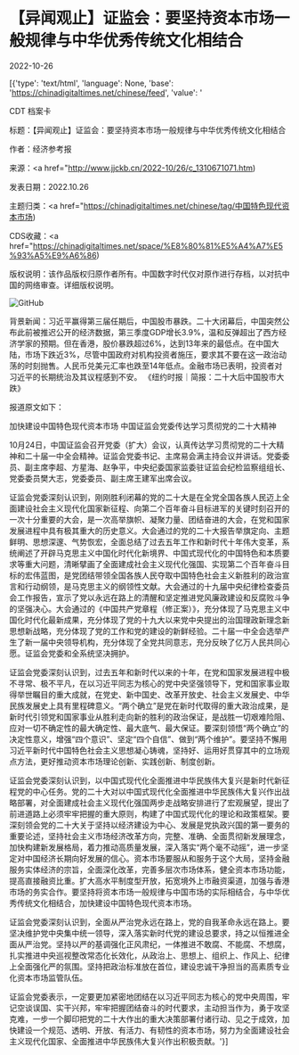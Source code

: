 # 【异闻观止】证监会：要坚持资本市场一般规律与中华优秀传统文化相结合

2022-10-26

[{'type': 'text/html', 'language': None, 'base': 'https://chinadigitaltimes.net/chinese/feed', 'value': '

CDT 档案卡

标题：【异闻观止】证监会：要坚持资本市场一般规律与中华优秀传统文化相结合

作者：经济参考报

来源：<a href="http://www.jjckb.cn/2022-10/26/c_1310671071.htm)

发表日期：2022.10.26

主题归类：<a href="https://chinadigitaltimes.net/chinese/tag/中国特色现代资本市场)

CDS收藏：<a href="https://chinadigitaltimes.net/space/%E8%80%81%E5%A4%A7%E5%93%A5%E9%A6%86)

版权说明：该作品版权归原作者所有。中国数字时代仅对原作进行存档，以对抗中国的网络审查。详细版权说明。





![GitHub](https://chinadigitaltimes.net/chinese/files/2022/10/image-1666772779576.png)



背景新闻：习近平赢得第三届任期后，中国股市暴跌。二十大闭幕后，中国突然公布此前被推迟公开的经济数据，第三季度GDP增长3.9%，温和反弹超出了西方经济学家的预期。但在香港，股价暴跌超过6%，达到13年来的最低点。在中国大陆，市场下跌近3%，尽管中国政府对机构投资者施压，要求其不要在这一政治动荡的时刻抛售。人民币兑美元汇率也跌至14年低点。金融市场已表明，投资者对习近平的长期统治及其议程感到不安。 《纽约时报｜简报：二十大后中国股市大跌》



报道原文如下：

加快建设中国特色现代资本市场 中国证监会党委传达学习贯彻党的二十大精神

10月24日，中国证监会召开党委（扩大）会议，认真传达学习贯彻党的二十大精神和二十届一中全会精神。证监会党委书记、主席易会满主持会议并讲话。党委委员、副主席李超、方星海、赵争平，中央纪委国家监委驻证监会纪检监察组组长、党委委员樊大志，党委委员、副主席王建军出席会议。

证监会党委深刻认识到，刚刚胜利闭幕的党的二十大是在全党全国各族人民迈上全面建设社会主义现代化国家新征程、向第二个百年奋斗目标进军的关键时刻召开的一次十分重要的大会，是一次高举旗帜、凝聚力量、团结奋进的大会，在党和国家发展进程中具有极其重大的历史意义。大会通过的党的二十大报告举旗定向、主题鲜明、思想深邃、气势恢宏，全面总结了过去五年工作和新时代十年伟大变革，系统阐述了开辟马克思主义中国化时代化新境界、中国式现代化的中国特色和本质要求等重大问题，清晰擘画了全面建成社会主义现代化强国、实现第二个百年奋斗目标的宏伟蓝图，是党团结带领全国各族人民夺取中国特色社会主义新胜利的政治宣言和行动纲领，是马克思主义的纲领性文献。大会通过的十九届中央纪律检查委员会工作报告，宣示了党以永远在路上的清醒和坚定推进党风廉政建设和反腐败斗争的坚强决心。大会通过的《中国共产党章程（修正案）》，充分体现了马克思主义中国化时代化最新成果，充分体现了党的十九大以来党中央提出的治国理政新理念新思想新战略，充分体现了党的工作和党的建设的新鲜经验。二十届一中全会选举产生了新一届中央领导机构，充分体现了全党共同意志，充分反映了亿万人民共同心愿。证监会党委和全系统坚决拥护。

证监会党委深刻认识到，过去五年和新时代以来的十年，在党和国家发展进程中极不寻常、极不平凡，在以习近平同志为核心的党中央坚强领导下，党和国家事业取得举世瞩目的重大成就，在党史、新中国史、改革开放史、社会主义发展史、中华民族发展史上具有里程碑意义。“两个确立”是党在新时代取得的重大政治成果，是新时代引领党和国家事业从胜利走向新的胜利的政治保证，是战胜一切艰难险阻、应对一切不确定性的最大确定性、最大底气、最大保证。要深刻领悟“两个确立”的决定性意义，增强“四个意识”、坚定“四个自信”、做到“两个维护”。要坚持不懈用习近平新时代中国特色社会主义思想凝心铸魂，坚持好、运用好贯穿其中的立场观点方法，更好推动资本市场理论创新、实践创新、制度创新。

证监会党委深刻认识到，以中国式现代化全面推进中华民族伟大复兴是新时代新征程党的中心任务。党的二十大对以中国式现代化全面推进中华民族伟大复兴作出战略部署，对全面建成社会主义现代化强国两步走战略安排进行了宏观展望，提出了前进道路上必须牢牢把握的重大原则，构建了中国式现代化的理论和政策框架。要深刻领会党的二十大关于坚持以经济建设为中心、发展是党执政兴国的第一要务的重要论述，坚持社会主义市场经济改革方向，完整、准确、全面贯彻新发展理念，加快构建新发展格局，着力推动高质量发展，深入落实“两个毫不动摇”，进一步坚定对中国经济长期向好发展的信心。资本市场要服从和服务于这个大局，坚持金融服务实体经济的宗旨，全面深化改革，完善多层次市场体系，健全资本市场功能，提高直接融资比重。扩大高水平制度型开放，拓宽境外上市融资渠道，加强与香港市场的务实合作。要坚持将资本市场一般规律与中国市场的实际相结合，与中华优秀传统文化相结合，加快建设中国特色现代资本市场。

证监会党委深刻认识到，全面从严治党永远在路上，党的自我革命永远在路上。要坚决维护党中央集中统一领导，深入落实新时代党的建设总要求，持之以恒推进全面从严治党。坚持以严的基调强化正风肃纪，一体推进不敢腐、不能腐、不想腐，扎实推进中央巡视整改常态化长效化，从政治上、思想上、组织上、作风上、纪律上全面强化严的氛围。坚持把政治标准放在首位，建设忠诚干净担当的高素质专业化资本市场监管队伍。

证监会党委表示，一定要更加紧密地团结在以习近平同志为核心的党中央周围，牢记空谈误国、实干兴邦，牢牢把握团结奋斗的时代要求，主动担当作为，勇于攻坚克难，一步一个脚印把党的二十大作出的重大决策部署付诸行动、见之于成效，加快建设一个规范、透明、开放、有活力、有韧性的资本市场，努力为全面建设社会主义现代化国家、全面推进中华民族伟大复兴作出积极贡献。'}]